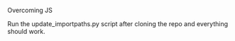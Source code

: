 Overcoming JS

Run the update_importpaths.py script after cloning the repo and everything should work. 
